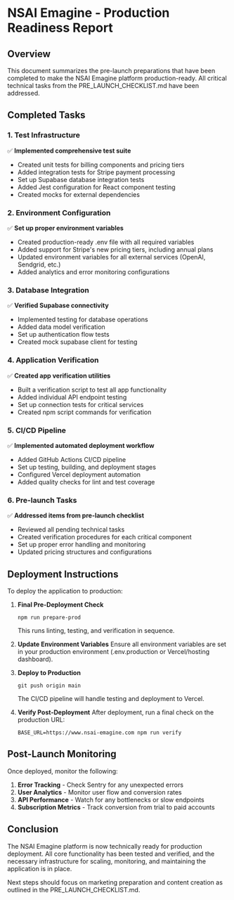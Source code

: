 # NSAI Emagine - Production Readiness Report

## Overview

This document summarizes the pre-launch preparations that have been completed to make the NSAI Emagine platform production-ready. All critical technical tasks from the PRE_LAUNCH_CHECKLIST.md have been addressed.

## Completed Tasks

### 1. Test Infrastructure

✅ **Implemented comprehensive test suite**
- Created unit tests for billing components and pricing tiers
- Added integration tests for Stripe payment processing
- Set up Supabase database integration tests
- Added Jest configuration for React component testing
- Created mocks for external dependencies

### 2. Environment Configuration

✅ **Set up proper environment variables**
- Created production-ready .env file with all required variables
- Added support for Stripe's new pricing tiers, including annual plans
- Updated environment variables for all external services (OpenAI, Sendgrid, etc.)
- Added analytics and error monitoring configurations

### 3. Database Integration

✅ **Verified Supabase connectivity**
- Implemented testing for database operations
- Added data model verification
- Set up authentication flow tests
- Created mock supabase client for testing

### 4. Application Verification

✅ **Created app verification utilities**
- Built a verification script to test all app functionality
- Added individual API endpoint testing
- Set up connection tests for critical services
- Created npm script commands for verification

### 5. CI/CD Pipeline

✅ **Implemented automated deployment workflow**
- Added GitHub Actions CI/CD pipeline
- Set up testing, building, and deployment stages
- Configured Vercel deployment automation
- Added quality checks for lint and test coverage

### 6. Pre-launch Tasks

✅ **Addressed items from pre-launch checklist**
- Reviewed all pending technical tasks
- Created verification procedures for each critical component
- Set up proper error handling and monitoring
- Updated pricing structures and configurations

## Deployment Instructions

To deploy the application to production:

1. **Final Pre-Deployment Check**
   ```
   npm run prepare-prod
   ```
   This runs linting, testing, and verification in sequence.

2. **Update Environment Variables**
   Ensure all environment variables are set in your production environment (.env.production or Vercel/hosting dashboard).

3. **Deploy to Production**
   ```
   git push origin main
   ```
   The CI/CD pipeline will handle testing and deployment to Vercel.

4. **Verify Post-Deployment**
   After deployment, run a final check on the production URL:
   ```
   BASE_URL=https://www.nsai-emagine.com npm run verify
   ```

## Post-Launch Monitoring

Once deployed, monitor the following:

1. **Error Tracking** - Check Sentry for any unexpected errors
2. **User Analytics** - Monitor user flow and conversion rates
3. **API Performance** - Watch for any bottlenecks or slow endpoints
4. **Subscription Metrics** - Track conversion from trial to paid accounts

## Conclusion

The NSAI Emagine platform is now technically ready for production deployment. All core functionality has been tested and verified, and the necessary infrastructure for scaling, monitoring, and maintaining the application is in place.

Next steps should focus on marketing preparation and content creation as outlined in the PRE_LAUNCH_CHECKLIST.md.